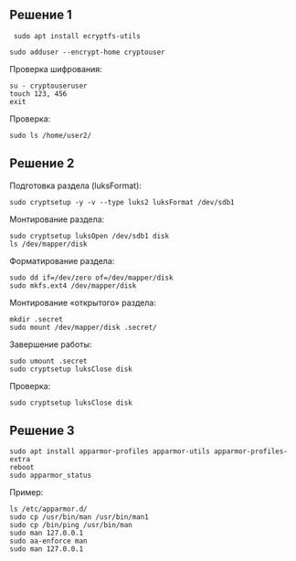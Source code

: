 ## Решение 1
```
 sudo apt install ecryptfs-utils
```
```
sudo adduser --encrypt-home cryptouser
```
Проверка шифрования:  
```
su - cryptouseruser
touch 123, 456
exit
```
Проверка:  
```
sudo ls /home/user2/
```

## Решение 2
Подготовка раздела (luksFormat):  
```
sudo cryptsetup -y -v --type luks2 luksFormat /dev/sdb1
```
Монтирование раздела:
```
sudo cryptsetup luksOpen /dev/sdb1 disk
ls /dev/mapper/disk
```
Форматирование раздела:  
```
sudo dd if=/dev/zero of=/dev/mapper/disk
sudo mkfs.ext4 /dev/mapper/disk
```
Монтирование «открытого» раздела:  
```
mkdir .secret
sudo mount /dev/mapper/disk .secret/
```
Завершение работы:  
```
sudo umount .secret
sudo cryptsetup luksClose disk
```
Проверка:  
```
sudo cryptsetup luksClose disk
```
## Решение 3
```
sudo apt install apparmor-profiles apparmor-utils apparmor-profiles-extra
reboot
sudo apparmor_status
```
Пример:  
```
ls /etc/apparmor.d/
sudo cp /usr/bin/man /usr/bin/man1
sudo cp /bin/ping /usr/bin/man
sudo man 127.0.0.1
sudo aa-enforce man
sudo man 127.0.0.1
```
```

